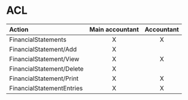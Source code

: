 # ACL

| Action                    | Main accountant | Accountant |
| :------------------------ | :-------------: | :--------: |
| FinancialStatements       |        X        |     X      |
| FinancialStatement/Add    |        X        |            |
| FinancialStatement/View   |        X        |     X      |
| FinancialStatement/Delete |        X        |            |
| FinancialStatement/Print  |        X        |     X      |
| FinancialStatementEntries |        X        |     X      |